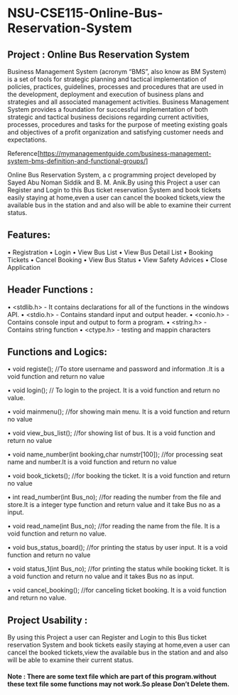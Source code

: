 # NSU-CSE115-Online-Bus-Reservation-System



## Project : Online Bus Reservation System

Business Management System (acronym “BMS”, also know as BM System) is a set of tools for strategic planning and tactical implementation of policies, practices, guidelines, processes and procedures that are used in the development, deployment and execution of business plans and strategies and all associated  management  activities. Business Management System provides a foundation for successful implementation of both strategic and tactical business decisions regarding current activities, processes, procedures and tasks for the purpose of meeting existing goals and objectives of a profit organization and satisfying customer needs and expectations.

Reference[https://mymanagementguide.com/business-management-system-bms-definition-and-functional-groups/]

Online Bus Reservation System, a c programming project developed by 
Sayed Abu Noman Siddik and B. M. Anik.By using this Project a user can Register and Login to this  Bus ticket reservation System and book tickets easily staying at home,even a user can cancel the booked tickets,view the available bus in the station and and also will be able to examine their current status. 

## Features:

•	Registration
•	Login
•	View Bus List
•	View Bus Detail List
•	Booking Tickets
•	Cancel Booking
•	View Bus Status 
•	View Safety Advices
•	Close Application

## Header Functions :

•	<stdlib.h> - It contains declarations for all of the functions in the windows   API.
•	<stdio.h> - Contains standard input and output header.
•	<conio.h> - Contains console input and output to form a program.
•	<string.h> - Contains string function
•	<ctype.h> - testing and mappin characters

## Functions and Logics:

•	void registe(); //To store username and password and information .It is a void function and return no value

•	void login(); // To login to the project. It is a void function and return no value.


•	void mainmenu(); //for showing main menu. It is a void function and return no value

•	void view_bus_list(); //for showing list of bus. It is a void function and return no value

•	void name_number(int booking,char numstr[100]); //for processing seat name and number.It is a void function and return no value


•	void book_tickets(); //for booking the ticket. It is a void function and return no value

•	int read_number(int Bus_no); //for reading the number from the file and store.It is a integer type function and return value and it take Bus no as a input.

•	void read_name(int Bus_no); //for reading the name from the file. It is a void function and return no value.


•	void bus_status_board();  //for printing the status by user input. It is a void function and return no value

•	void status_1(int Bus_no); //for printing the status while booking ticket. It is a void function and return no value and it takes Bus no as input.


•	void cancel_booking(); //for canceling ticket booking. It is a void function and return no value.


## Project Usability :
By using this Project a user can Register and Login to this  Bus ticket reservation System and book tickets easily staying at home,even a user can cancel the booked tickets,view the available bus in the station and and also will be able to examine their current status. 

#### Note : There are some text file which are part of this program.without these text file some functions may not work.So please Don’t Delete them.

